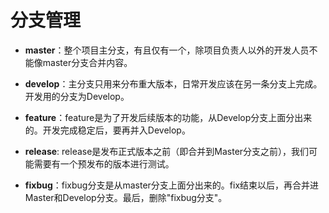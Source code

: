 # 分支管理

*   **master**：整个项目主分支，有且仅有一个，除项目负责人以外的开发人员不能像master分支合并内容。

*   **develop**：主分支只用来分布重大版本，日常开发应该在另一条分支上完成。开发用的分支为Develop。

*   **feature**：feature是为了开发后续版本的功能，从Develop分支上面分出来的。开发完成稳定后，要再并入Develop。

*   **release**: release是发布正式版本之前（即合并到Master分支之前），我们可能需要有一个预发布的版本进行测试。

*   **fixbug**：fixbug分支是从master分支上面分出来的。fix结束以后，再合并进Master和Develop分支。最后，删除"fixbug分支"。

